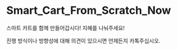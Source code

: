 # Smart_Cart_From_Scratch_Now

스마트 카트를 함께 만들어갑시다! 지혜를 나눠주세요!

진행 방식이나 방향성에 대해 의견이 있으시면 언제든지 카톡주십시오.

